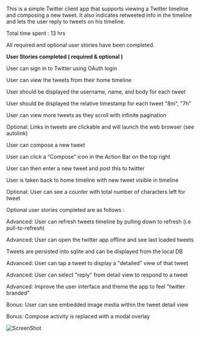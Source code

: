 
This is a simple Twitter client app that supports viewing a Twitter timeline and composing a new tweet. It also indicates
retweeted info in the timeline and lets the user reply to tweets on his timeline. 

Total time spent : 13 hrs

All required and optional user stories have been completed. 

**User Stories completed ( required & optional )**

User can sign in to Twitter using OAuth login

User can view the tweets from their home timeline

  User should be displayed the username, name, and body for each tweet
  
  User should be displayed the relative timestamp for each tweet "8m", "7h"
  
  User can view more tweets as they scroll with infinite pagination
  
  Optional: Links in tweets are clickable and will launch the web browser (see autolink)

User can compose a new tweet

  User can click a “Compose” icon in the Action Bar on the top right
  
  User can then enter a new tweet and post this to twitter
  
  User is taken back to home timeline with new tweet visible in timeline
  
  Optional: User can see a counter with total number of characters left for tweet
  

Optional user stories completed are as follows : 

Advanced: User can refresh tweets timeline by pulling down to refresh (i.e pull-to-refresh)

Advanced: User can open the twitter app offline and see last loaded tweets

Tweets are persisted into sqlite and can be displayed from the local DB

Advanced: User can tap a tweet to display a "detailed" view of that tweet

Advanced: User can select "reply" from detail view to respond to a tweet

Advanced: Improve the user interface and theme the app to feel "twitter branded"

Bonus: User can see embedded image media within the tweet detail view

Bonus: Compose activity is replaced with a modal overlay

![ScreenShot](https://github.com/nandaja/androiddummy/blob/master/MySimpleTweets/twitterapp1.gif)
